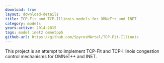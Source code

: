 ```yaml
---
download: true
layout: download-details
title: TCP-Fit and TCP-Illinois models for OMNeT++ and INET
category: models
years-active: 2014-2015
tags: model inet2 omnetpp5
github-url: https://github.com/SpyrosMArtel/TCP-Fit-Illinois
---
```


This project is an attempt to implement TCP-Fit and TCP-Illinois congestion
control mechanisms for OMNeT++ and INET.
